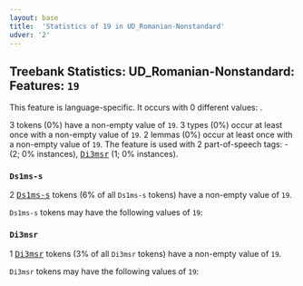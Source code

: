 ```yaml
---
layout: base
title:  'Statistics of 19 in UD_Romanian-Nonstandard'
udver: '2'
---
```


## Treebank Statistics: UD_Romanian-Nonstandard: Features: `19`

This feature is language-specific.
It occurs with 0 different values: .

3 tokens (0%) have a non-empty value of `19`.
3 types (0%) occur at least once with a non-empty value of `19`.
2 lemmas (0%) occur at least once with a non-empty value of `19`.
The feature is used with 2 part-of-speech tags: - (2; 0% instances), <tt><a href="ro_nonstandard-pos-Di3msr.html">Di3msr</a></tt> (1; 0% instances).

### `Ds1ms-s`

2 <tt><a href="ro_nonstandard-pos-Ds1ms-s.html">Ds1ms-s</a></tt> tokens (6% of all `Ds1ms-s` tokens) have a non-empty value of `19`.

`Ds1ms-s` tokens may have the following values of `19`:


### `Di3msr`

1 <tt><a href="ro_nonstandard-pos-Di3msr.html">Di3msr</a></tt> tokens (3% of all `Di3msr` tokens) have a non-empty value of `19`.

`Di3msr` tokens may have the following values of `19`:


